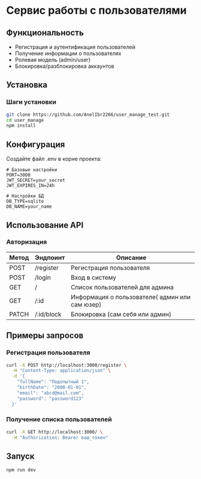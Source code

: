# Сервис работы с пользователями

## Функциональность
- Регистрация и аутентификация пользователей
- Получение информации о пользователях
- Ролевая модель (admin/user)
- Блокировка/разблокировка аккаунтов

## Установка
### Шаги установки
```bash
git clone https://github.com/AnelIbr2266/user_manage_test.git
cd user_manage
npm install
```

## Конфигурация

Создайте файл .env в корне проекта:

```env
# Базовые настройки
PORT=3000
JWT_SECRET=your_secret
JWT_EXPIRES_IN=24h

# Настройки БД
DB_TYPE=sqlite
DB_NAME=your_name
```

## Использование API

### Авторизация
| Метод | Эндпоинт | Описание                                       |
|-------|--------|------------------------------------------------|
| POST  | /register | Регистрация пользователя                       |
| POST  | /login | Вход в систему                                 |
| GET   | /    | Список пользователей для админа                |
| GET   | /:id | Информация о пользователе( админ или сам юзер) |
| PATCH | /:id/block | Блокировка (сам себя или админ)                |

## Примеры запросов

### Регистрация пользователя
```bash
curl -X POST http://localhost:3000/register \
  -H "Content-Type: application/json" \
  -d '{
    "fullName": "Подопытный 1",
    "birthDate": "2000-01-01",
    "email": "abcd@mail.com",
    "password": "password123"
  }'
```

### Получение списка пользователей
```bash
curl -X GET http://localhost:3000/ \
  -H "Authorization: Bearer ваш_токен"
```

## Запуск
```bash
npm run dev
```
